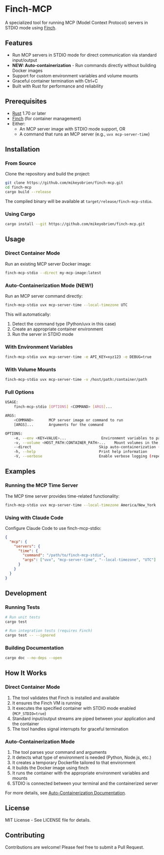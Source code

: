 # Finch-MCP

A specialized tool for running MCP (Model Context Protocol) servers in STDIO mode using [Finch](https://runfinch.com/).

## Features

- Run MCP servers in STDIO mode for direct communication via standard input/output
- **NEW: Auto-containerization** - Run commands directly without building Docker images
- Support for custom environment variables and volume mounts
- Graceful container termination with Ctrl+C
- Built with Rust for performance and reliability

## Prerequisites

- [Rust](https://www.rust-lang.org/tools/install) 1.70 or later
- [Finch](https://runfinch.com/) (for container management)
- Either:
  - An MCP server image with STDIO mode support, OR
  - A command that runs an MCP server (e.g., `uvx mcp-server-time`)

## Installation

### From Source

Clone the repository and build the project:

```bash
git clone https://github.com/mikeyobrien/finch-mcp.git
cd finch-mcp
cargo build --release
```

The compiled binary will be available at `target/release/finch-mcp-stdio`.

### Using Cargo

```bash
cargo install --git https://github.com/mikeyobrien/finch-mcp.git
```

## Usage

### Direct Container Mode

Run an existing MCP server Docker image:

```bash
finch-mcp-stdio --direct my-mcp-image:latest
```

### Auto-Containerization Mode (NEW!)

Run an MCP server command directly:

```bash
finch-mcp-stdio uvx mcp-server-time --local-timezone UTC
```

This will automatically:
1. Detect the command type (Python/uvx in this case)
2. Create an appropriate container environment
3. Run the server in STDIO mode

### With Environment Variables

```bash
finch-mcp-stdio uvx mcp-server-time -e API_KEY=xyz123 -e DEBUG=true
```

### With Volume Mounts

```bash
finch-mcp-stdio uvx mcp-server-time -v /host/path:/container/path
```

### Full Options

```bash
USAGE:
    finch-mcp-stdio [OPTIONS] <COMMAND> [ARGS]...

ARGS:
    <COMMAND>       MCP server image or command to run
    [ARGS]...       Arguments for the command

OPTIONS:
    -e, --env <KEY=VALUE>...                Environment variables to pass to the container
    -v, --volume <HOST_PATH:CONTAINER_PATH>...    Mount volumes in the container
    --direct                               Skip auto-containerization (treat command as Docker image)
    -h, --help                             Print help information
    -V, --verbose                          Enable verbose logging (repeat for more verbosity)
```

## Examples

### Running the MCP Time Server

The MCP time server provides time-related functionality:

```bash
finch-mcp-stdio uvx mcp-server-time --local-timezone America/New_York
```

### Using with Claude Code

Configure Claude Code to use finch-mcp-stdio:

```json
{
  "mcp": {
    "servers": {
      "time": {
        "command": "/path/to/finch-mcp-stdio",
        "args": ["uvx", "mcp-server-time", "--local-timezone", "UTC"]
      }
    }
  }
}
```

## Development

### Running Tests

```bash
# Run unit tests
cargo test

# Run integration tests (requires Finch)
cargo test -- --ignored
```

### Building Documentation

```bash
cargo doc --no-deps --open
```

## How It Works

### Direct Container Mode

1. The tool validates that Finch is installed and available
2. It ensures the Finch VM is running
3. It executes the specified container with STDIO mode enabled (`MCP_STDIO=true`)
4. Standard input/output streams are piped between your application and the container
5. The tool handles signal interrupts for graceful termination

### Auto-Containerization Mode

1. The tool parses your command and arguments
2. It detects what type of environment is needed (Python, Node.js, etc.)
3. It creates a temporary Dockerfile tailored to that environment
4. It builds the Docker image using finch
5. It runs the container with the appropriate environment variables and mounts
6. STDIO is connected between your terminal and the containerized server

For more details, see [Auto-Containerization Documentation](./docs/auto-containerization.md).

## License

MIT License - See LICENSE file for details.

## Contributing

Contributions are welcome! Please feel free to submit a Pull Request.